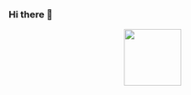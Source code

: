 ### Hi there 👋

<div id="header" align="center">
  <img src="https://media.giphy.com/media/jpbnoe3UIa8TU8LM13/giphy.gif" width="100"/>
</div>
<!--
Here are some ideas to get you started:
- 🌱 I’m currently learning python
- 🤔 I’m looking for help with e
- 💬 Ask me about ...
- 📫 How to reach me: ...
- 😄 Pronouns: ...
- ⚡ Fun fact: ...
-->
